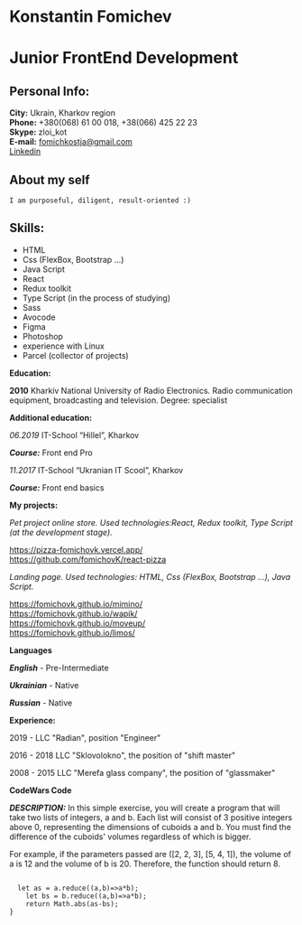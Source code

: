 # Konstantin Fomichev

# Junior FrontEnd Development

## Personal Info:

**City:** Ukrain, Kharkov region  
**Phone:** +380(068) 61 00 018, +38(066) 425 22 23  
**Skype:** zloi_kot  
**E-mail:** fomichkostja@gmail.com  
[Linkedin](https://www.linkedin.com/in/константин-фомичев-33b51a180)

## About my self

    I am purposeful, diligent, result-oriented :)

## Skills:

- HTML
- Css (FlexBox, Bootstrap …)
- Java Script
- React
- Redux toolkit
- Type Script (in the process of studying)
- Sass
- Avocode
- Figma
- Photoshop
- experience with Linux
- Parcel (collector of projects)

**Education:**

**2010** Kharkiv National University of Radio Electronics. Radio communication equipment, broadcasting and television. Degree: specialist

**Additional education:**

_06.2019_ IT-School “Hillel”, Kharkov

**_Course:_** Front end Pro

_11.2017_ IT-School “Ukranian IT Scool”, Kharkov

**_Course:_** Front end basics

**My projects:**

_Pet project online store. Used technologies:React, Redux toolkit, Type Script (at the development stage)._

https://pizza-fomichovk.vercel.app/  
https://github.com/fomichovK/react-pizza

_Landing page. Used technologies: HTML, Css (FlexBox, Bootstrap …), Java Script._

https://fomichovk.github.io/mimino/  
https://fomichovk.github.io/wapik/  
https://fomichovk.github.io/moveup/  
https://fomichovk.github.io/limos/

**Languages**

**_English_** - Pre-Intermediate

**_Ukrainian_** - Native

**_Russian_** - Native

**Experience:**

2019 - LLC "Radian", position "Engineer"

2016 - 2018 LLC "Sklovolokno", the position of "shift master"

2008 - 2015 LLC "Merefa glass company", the position of "glassmaker"

**CodeWars Code**

**_DESCRIPTION:_**
In this simple exercise, you will create a program that will take two lists of integers, a and b. Each list will consist of 3 positive integers above 0, representing the dimensions of cuboids a and b. You must find the difference of the cuboids' volumes regardless of which is bigger.

For example, if the parameters passed are ([2, 2, 3], [5, 4, 1]), the volume of a is 12 and the volume of b is 20. Therefore, the function should return 8.

```function findDifference(a, b) {

  let as = a.reduce((a,b)=>a*b);
    let bs = b.reduce((a,b)=>a*b);
    return Math.abs(as-bs);
}
```
